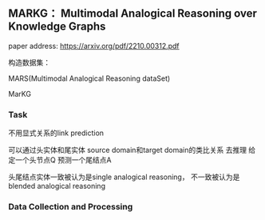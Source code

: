 ## MARKG： Multimodal Analogical Reasoning over Knowledge Graphs

paper address:  https://arxiv.org/pdf/2210.00312.pdf

构造数据集：

MARS(Multimodal Analogical Reasoning dataSet)

MarKG

### Task

不用显式关系的link prediction

可以通过头实体和尾实体 source domain和target domain的类比关系 去推理 给定一个头节点Q 预测一个尾结点A

头尾结点实体一致被认为是single analogical reasoning， 不一致被认为是blended analogical reasoning

### Data Collection and Processing

